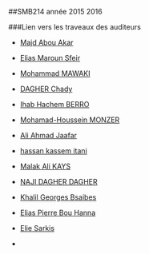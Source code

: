##SMB214 année 2015 2016

###Lien vers les traveaux des auditeurs
* [Majd Abou Akar](https://github.com/mjdakar/SMB-214/)
* [Elias Maroun Sfeir](https://github.com/esfeir/cdi)
* [Mohammad MAWAKI](https://github.com/mmawaki/Android)
* [DAGHER Chady](https://github.com/chadydagher/PROJET-RFID)
* [Ihab Hachem BERRO](https://github.com/iberro/SMB214-Android)

* [Mohamad-Houssein MONZER](https://github.com/mohamadMonzer92/HTML5-offline-browsing-and-storage)
* [Ali Ahmad Jaafar](https://github.com/AJaafar86/MongoDB)
* [hassan kassem itani](https://github.com/hassanItani/SOAP_SMB214-2016)
* [Malak Ali KAYS](https://github.com/malakKays/SMB214-Malak-KAYS)
* [NAJI DAGHER DAGHER](https://github.com/najidagher/Java-Card)
* [Khalil Georges Bsaibes](https://github.com/khalilbsaibes/cassandra)
* [Elias Pierre Bou Hanna](https://github.com/ebouhanna/SMB214-2016-Oracle-Berkeley-DB-JE)
* [Elie Sarkis](https://github.com/ElieKassis/Java-Card)
* 
